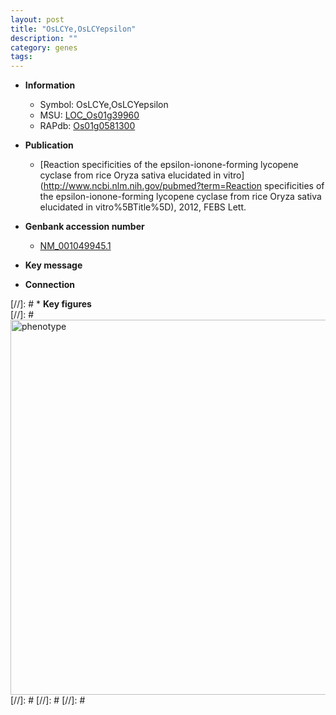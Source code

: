 ```yaml
---
layout: post
title: "OsLCYe,OsLCYepsilon"
description: ""
category: genes
tags: 
---
```


* **Information**  
    + Symbol: OsLCYe,OsLCYepsilon  
    + MSU: [LOC_Os01g39960](http://rice.plantbiology.msu.edu/cgi-bin/ORF_infopage.cgi?orf=LOC_Os01g39960)  
    + RAPdb: [Os01g0581300](http://rapdb.dna.affrc.go.jp/viewer/gbrowse_details/irgsp1?name=Os01g0581300)  

* **Publication**  
    + [Reaction specificities of the epsilon-ionone-forming lycopene cyclase from rice Oryza sativa elucidated in vitro](http://www.ncbi.nlm.nih.gov/pubmed?term=Reaction specificities of the epsilon-ionone-forming lycopene cyclase from rice Oryza sativa elucidated in vitro%5BTitle%5D), 2012, FEBS Lett.

* **Genbank accession number**  
    + [NM_001049945.1](http://www.ncbi.nlm.nih.gov/nuccore/NM_001049945.1)

* **Key message**  

* **Connection**  

[//]: # * **Key figures**  
[//]: # <img src="http://funRiceGenes.github.io/images/OsLCYe~OsLCYepsilon.pheno.png" alt="phenotype"  style="width: 600px;"/>
[//]: # 
[//]: # 
[//]: # 
